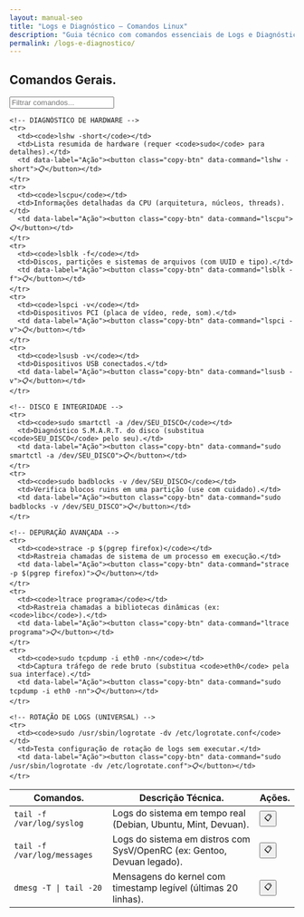 ```yaml
---
layout: manual-seo
title: "Logs e Diagnóstico — Comandos Linux"
description: "Guia técnico com comandos essenciais de Logs e Diagnóstico. Copie, cole e use direto no terminal. Organizado por logs e diagnóstico."
permalink: /logs-e-diagnostico/
---
```


<section>



<h2>Comandos Gerais.</h2>


<input type="text" oninput="filtrarLinhas(this.value)" placeholder="Filtrar comandos...">
<script>
function filtrarLinhas(termo) {
  const linhas = document.querySelectorAll('tbody tr');
  linhas.forEach(linha => {
    linha.style.display = linha.textContent.toLowerCase().includes(termo.toLowerCase()) ? '' : 'none';
  });
}
</script>


<table class="evergreen-table">
  <thead>
    <tr>
      <th>Comandos.</th>
      <th>Descrição Técnica.</th>
      <th>Ações.</th>
    </tr>
  </thead>
  <tbody>
    <!-- LOGS (UNIVERSAL OU SEM SYSTEMD) -->
    <tr>
      <td><code>tail -f /var/log/syslog</code></td>
      <td>Logs do sistema em tempo real (Debian, Ubuntu, Mint, Devuan).</td>
      <td data-label="Ação"><button class="copy-btn" data-command="tail -f /var/log/syslog">📋</button></td>
    </tr>
    <tr>
      <td><code>tail -f /var/log/messages</code></td>
      <td>Logs do sistema em distros com SysV/OpenRC (ex: Gentoo, Devuan legado).</td>
      <td data-label="Ação"><button class="copy-btn" data-command="tail -f /var/log/messages">📋</button></td>
    </tr>
    <tr>
      <td><code>dmesg -T | tail -20</code></td>
      <td>Mensagens do kernel com timestamp legível (últimas 20 linhas).</td>
      <td data-label="Ação"><button class="copy-btn" data-command="dmesg -T | tail -20">📋</button></td>
    </tr>

    <!-- DIAGNÓSTICO DE HARDWARE -->
    <tr>
      <td><code>lshw -short</code></td>
      <td>Lista resumida de hardware (requer <code>sudo</code> para detalhes).</td>
      <td data-label="Ação"><button class="copy-btn" data-command="lshw -short">📋</button></td>
    </tr>
    <tr>
      <td><code>lscpu</code></td>
      <td>Informações detalhadas da CPU (arquitetura, núcleos, threads).</td>
      <td data-label="Ação"><button class="copy-btn" data-command="lscpu">📋</button></td>
    </tr>
    <tr>
      <td><code>lsblk -f</code></td>
      <td>Discos, partições e sistemas de arquivos (com UUID e tipo).</td>
      <td data-label="Ação"><button class="copy-btn" data-command="lsblk -f">📋</button></td>
    </tr>
    <tr>
      <td><code>lspci -v</code></td>
      <td>Dispositivos PCI (placa de vídeo, rede, som).</td>
      <td data-label="Ação"><button class="copy-btn" data-command="lspci -v">📋</button></td>
    </tr>
    <tr>
      <td><code>lsusb -v</code></td>
      <td>Dispositivos USB conectados.</td>
      <td data-label="Ação"><button class="copy-btn" data-command="lsusb -v">📋</button></td>
    </tr>

    <!-- DISCO E INTEGRIDADE -->
    <tr>
      <td><code>sudo smartctl -a /dev/SEU_DISCO</code></td>
      <td>Diagnóstico S.M.A.R.T. do disco (substitua <code>SEU_DISCO</code> pelo seu).</td>
      <td data-label="Ação"><button class="copy-btn" data-command="sudo smartctl -a /dev/SEU_DISCO">📋</button></td>
    </tr>
    <tr>
      <td><code>sudo badblocks -v /dev/SEU_DISCO</code></td>
      <td>Verifica blocos ruins em uma partição (use com cuidado).</td>
      <td data-label="Ação"><button class="copy-btn" data-command="sudo badblocks -v /dev/SEU_DISCO">📋</button></td>
    </tr>

    <!-- DEPURAÇÃO AVANÇADA -->
    <tr>
      <td><code>strace -p $(pgrep firefox)</code></td>
      <td>Rastreia chamadas de sistema de um processo em execução.</td>
      <td data-label="Ação"><button class="copy-btn" data-command="strace -p $(pgrep firefox)">📋</button></td>
    </tr>
    <tr>
      <td><code>ltrace programa</code></td>
      <td>Rastreia chamadas a bibliotecas dinâmicas (ex: <code>libc</code>).</td>
      <td data-label="Ação"><button class="copy-btn" data-command="ltrace programa">📋</button></td>
    </tr>
    <tr>
      <td><code>sudo tcpdump -i eth0 -nn</code></td>
      <td>Captura tráfego de rede bruto (substitua <code>eth0</code> pela sua interface).</td>
      <td data-label="Ação"><button class="copy-btn" data-command="sudo tcpdump -i eth0 -nn">📋</button></td>
    </tr>

    <!-- ROTAÇÃO DE LOGS (UNIVERSAL) -->
    <tr>
      <td><code>sudo /usr/sbin/logrotate -dv /etc/logrotate.conf</code></td>
      <td>Testa configuração de rotação de logs sem executar.</td>
      <td data-label="Ação"><button class="copy-btn" data-command="sudo /usr/sbin/logrotate -dv /etc/logrotate.conf">📋</button></td>
    </tr>
  </tbody>
</table>














</section>







